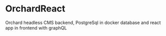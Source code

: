 # OrchardReact
Orchard headless CMS backend, PostgreSql in docker database and react app in frontend with graphQL
